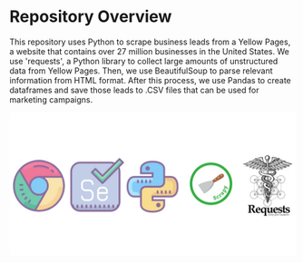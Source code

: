 # Repository Overview
This repository uses Python to scrape business leads from a Yellow Pages, a website that contains over 27 million businesses in the United States. We use 'requests', a Python library to collect large amounts of unstructured data from Yellow Pages. Then, we use BeautifulSoup to parse relevant information from HTML format. After this process, we use Pandas to create dataframes and save those leads to .CSV files that can be used for marketing campaigns. 

![Python-Cover](images/python-image.jpg)
